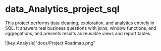 # data_Analytics_project_sql

This project performs data cleaning, exploration, and analytics entirely in SQL.
It answers real business questions with joins, window functions, and aggregations, and presents results as reusable views and report tables.

![key_Analysis]"docs/Project Roadmap.png"
